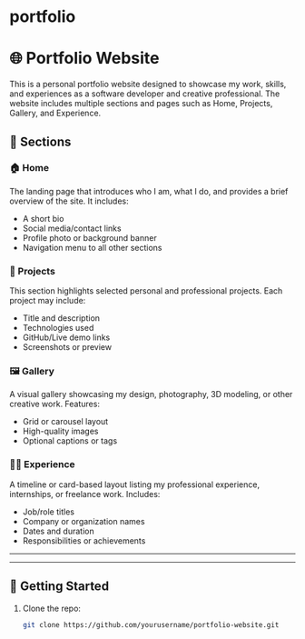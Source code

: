 # portfolio 
# 🌐 Portfolio Website

This is a personal portfolio website designed to showcase my work, skills, and experiences as a software developer and creative professional. The website includes multiple sections and pages such as Home, Projects, Gallery, and Experience.

## 📁 Sections

### 🏠 Home
The landing page that introduces who I am, what I do, and provides a brief overview of the site. It includes:
- A short bio
- Social media/contact links
- Profile photo or background banner
- Navigation menu to all other sections

### 💼 Projects
This section highlights selected personal and professional projects. Each project may include:
- Title and description
- Technologies used
- GitHub/Live demo links
- Screenshots or preview

### 🖼️ Gallery
A visual gallery showcasing my design, photography, 3D modeling, or other creative work. Features:
- Grid or carousel layout
- High-quality images
- Optional captions or tags

### 🧑‍💻 Experience
A timeline or card-based layout listing my professional experience, internships, or freelance work. Includes:
- Job/role titles
- Company or organization names
- Dates and duration
- Responsibilities or achievements

---



---

## 🚀 Getting Started

1. Clone the repo:
   ```bash
   git clone https://github.com/yourusername/portfolio-website.git
